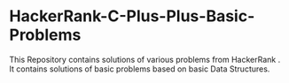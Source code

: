 # HackerRank-C-Plus-Plus-Basic-Problems
This Repository contains solutions of various problems from HackerRank . 
<br>
It contains solutions of basic problems based on basic Data Structures.
